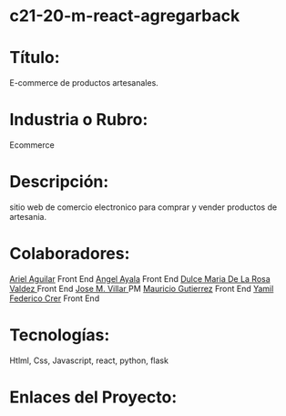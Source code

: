 # c21-20-m-react-agregarback

# Título:
E-commerce de productos artesanales.
# Industria o Rubro:  
Ecommerce
# Descripción: 
sitio web de comercio electronico para comprar y vender productos de artesania.
# Colaboradores: 
[Ariel Aguilar](https://www.linkedin.com/in/arielaguilar2021/) Front End
[Angel Ayala]( www.linkedin.com/in/angel-david-ayala-mendoza) Front End
[Dulce Maria De La Rosa Valdez ](https://www.linkedin.com/in/dulcemariadelarosavaldez) Front End
[Jose M. Villar ](https://www.linkedin.com/in/josemariavillar/) PM
[Mauricio Gutierrez](https://www.linkedin.com/in/mauri-gutierrez/) Front End
[Yamil Federico Crer](https://www.linkedin.com/in/federico-crer) Front End

# Tecnologías: 
 Htlml, Css, Javascript, react, python, flask
# Enlaces del Proyecto: 
